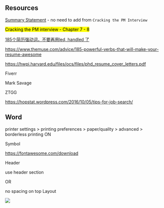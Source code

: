 ## Resources

[Summary Statement](https://www.themuse.com/advice/3-resume-summary-examples-thatll-make-writing-your-own-easier) - no need to add from `Cracking the PM Interview`

<mark>Cracking the PM interview - Chapter 7 - 8</mark>

[185个简历强动词，不要再用led, handled 了](https://www.1point3acres.com/bbs/thread-628972-1-1.html)

https://www.themuse.com/advice/185-powerful-verbs-that-will-make-your-resume-awesome

https://hwpi.harvard.edu/files/ocs/files/phd_resume_cover_letters.pdf

Fiverr

Mark Savage

ZTGG

https://hopstat.wordpress.com/2016/10/05/tips-for-job-search/



## Word

printer settings > printing preferences > paper/quality > advanced > borderless printing ON



Symbol

https://fontawesome.com/download



Header

use header section 

OR

no spacing on top Layout

![](https://i.loli.net/2021/05/07/9CUODcRJdLqyf5B.png)